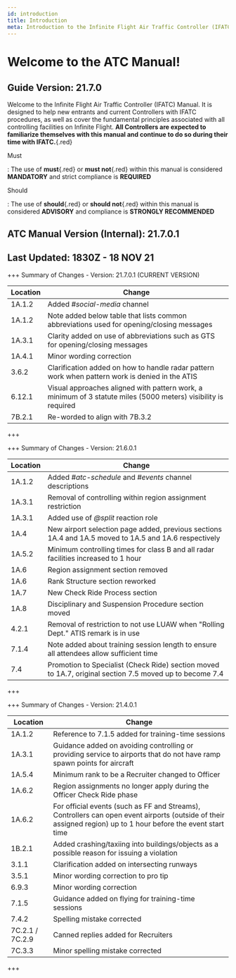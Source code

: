 ```yaml
---
id: introduction
title: Introduction
meta: Introduction to the Infinite Flight Air Traffic Controller (IFATC) Manual.
---
```


# Welcome to the ATC Manual!



## Guide Version: 21.7.0



Welcome to the Infinite Flight Air Traffic Controller (IFATC) Manual. It is designed to help new entrants and current Controllers with IFATC procedures, as well as cover the fundamental principles associated with all controlling facilities on Infinite Flight. **All Controllers are expected to familiarize themselves with this manual and continue to do so during their time with IFATC.**{.red}



Must

: The use of **must**{.red} or **must not**{.red} within this manual is considered **MANDATORY** and strict compliance is **REQUIRED**

Should

: The use of **should**{.red} or **should not**{.red} within this manual is considered **ADVISORY** and compliance is **STRONGLY RECOMMENDED**



## ATC Manual Version (Internal): 21.7.0.1

## Last Updated: 1830Z - 18 NOV 21



+++ Summary of Changes - Version: 21.7.0.1 (CURRENT VERSION)

| Location | Change                                                       |
| -------- | ------------------------------------------------------------ |
| 1A.1.2   | Added *#social-media* channel                                |
| 1A.1.2   | Note added below table that lists common abbreviations used for opening/closing messages |
| 1A.3.1   | Clarity added on use of abbreviations such as GTS for opening/closing messages |
| 1A.4.1   | Minor wording correction                                     |
| 3.6.2    | Clarification added on how to handle radar pattern work when pattern work is denied in the ATIS |
| 6.12.1   | Visual approaches aligned with pattern work, a minimum of 3 statute miles (5000 meters) visibility is required |
| 7B.2.1   | Re-worded to align with 7B.3.2                               |

+++



+++ Summary of Changes - Version: 21.6.0.1

| Location | Change                                                       |
| -------- | ------------------------------------------------------------ |
| 1A.1.2   | Added *#atc-schedule* and *#events* channel descriptions     |
| 1A.3.1   | Removal of controlling within region assignment restriction  |
| 1A.3.1   | Added use of *@split* reaction role                          |
| 1A.4     | New airport selection page added, previous sections 1A.4 and 1A.5 moved to 1A.5 and 1A.6 respectively |
| 1A.5.2   | Minimum controlling times for class B and all radar facilities increased to 1 hour |
| 1A.6     | Region assignment section removed                            |
| 1A.6     | Rank Structure section reworked                              |
| 1A.7     | New Check Ride Process section                               |
| 1A.8     | Disciplinary and Suspension Procedure section moved          |
| 4.2.1    | Removal of restriction to not use LUAW when "Rolling Dept." ATIS remark is in use |
| 7.1.4    | Note added about training session length to ensure all attendees allow sufficient time |
| 7.4      | Promotion to Specialist (Check Ride) section moved to 1A.7, original section 7.5 moved up to become 7.4 |

+++



+++ Summary of Changes - Version: 21.4.0.1

| Location        | Change                                                       |
| --------------- | ------------------------------------------------------------ |
| 1A.1.2          | Reference to 7.1.5 added for training-time sessions          |
| 1A.3.1          | Guidance added on avoiding controlling or providing service to airports that do not have ramp spawn points for aircraft |
| 1A.5.4          | Minimum rank to be a Recruiter changed to Officer            |
| 1A.6.2          | Region assignments no longer apply during the Officer Check Ride phase |
| 1A.6.2          | For official events (such as FF and Streams), Controllers can open event airports (outside of their assigned region) up to 1 hour before the event start time |
| 1B.2.1          | Added crashing/taxiing into buildings/objects as a possible reason for issuing a violation |
| 3.1.1           | Clarification added on intersecting runways                  |
| 3.5.1           | Minor wording correction to pro tip                          |
| 6.9.3           | Minor wording correction                                     |
| 7.1.5           | Guidance added on flying for training-time sessions          |
| 7.4.2           | Spelling mistake corrected                                   |
| 7C.2.1 / 7C.2.9 | Canned replies added for Recruiters                          |
| 7C.3.3          | Minor spelling mistake corrected                             |

+++

